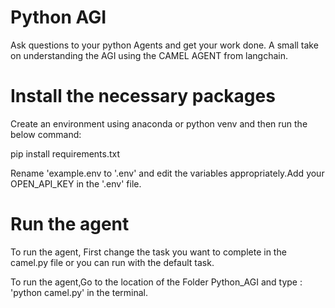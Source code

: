 # Python AGI

Ask questions to your python Agents and get your work done. A small take on understanding the AGI using the CAMEL AGENT from langchain.


# Install the necessary packages

Create an environment using anaconda or python venv and then run the below command: 

pip install requirements.txt


Rename 'example.env to '.env' and edit the variables appropriately.Add your OPEN_API_KEY in the '.env' file.


# Run the agent

To run the agent, First change the task you want to complete in the camel.py file or you can run with the default task.

To run the agent,Go to the location of the Folder Python_AGI and
type : 'python camel.py' in the terminal.